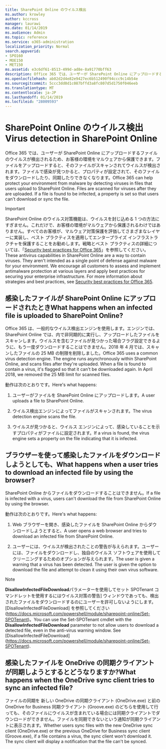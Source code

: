 ```yaml
---
title: SharePoint Online のウイルス検出
ms.author: krowley
author: kccross
manager: laurawi
ms.date: 01/14/2019
ms.audience: Admin
ms.topic: reference
ms.service: o365-administration
localization_priority: Normal
search.appverid:
- SPO160
- MOE150
- MET150
ms.assetid: e3c6df61-8513-499d-ad8e-8a91770bff63
description: Office 365 では、ユーザーが SharePoint Online にアップロードするファイルのウイルスが検出されるため、お客様の環境をマルウェアから保護できます。ファイルをアップロードすると、そのファイルがスキャンされてウイルスが検出されます。ファイルで感染が見つかると、プロパティが設定されて、そのファイルをダウンロードしたり、同期したりできなくなります。
ms.openlocfilehash: ab02d2d4e82e9427ec6b512490f94ccc9c14b54e
ms.sourcegitcommit: 5ccc3dd0d1c087bffd3a8fc807d5d1750f046eeb
ms.translationtype: MT
ms.contentlocale: ja-JP
ms.lasthandoff: 01/14/2019
ms.locfileid: "28009593"
---
```

# <a name="virus-detection-in-sharepoint-online"></a><span data-ttu-id="1695a-105">SharePoint Online のウイルス検出</span><span class="sxs-lookup"><span data-stu-id="1695a-105">Virus detection in SharePoint Online</span></span>

<span data-ttu-id="1695a-p102">Office 365 では、ユーザーが SharePoint Online にアップロードするファイルのウイルスが検出されるため、お客様の環境をマルウェアから保護できます。ファイルをアップロードすると、そのファイルがスキャンされてウイルスが検出されます。ファイルで感染が見つかると、プロパティが設定されて、そのファイルをダウンロードしたり、同期したりできなくなります。</span><span class="sxs-lookup"><span data-stu-id="1695a-p102">Office 365 can help protect your environment from malware by detecting viruses in files that users upload to SharePoint Online. Files are scanned for viruses after they are uploaded. If a file is found to be infected, a property is set so that users can't download or sync the file.</span></span>
  
> [!IMPORTANT]
> <span data-ttu-id="1695a-p103">SharePoint Online のウイルス対策機能は、ウイルスを封じ込める 1 つの方法にすぎません。これだけで、お客様の環境がマルウェアから保護されるわけではありません。すべてのお客様が、マルウェア対策保護を評価してさまざまなレイヤーに実装し、ベスト プラクティスを適用してエンタープライズ インフラストラクチャを保護することをお勧めします。戦略とベスト プラクティスの詳細については、「[Security best practices for Office 365](security-best-practices.md)」を参照してください。</span><span class="sxs-lookup"><span data-stu-id="1695a-p103">These antivirus capabilities in SharePoint Online are a way to contain viruses. They aren't intended as a single point of defense against malware for your environment. We encourage all customers to assess and implement antimalware protection at various layers and apply best practices for securing your enterprise infrastructure. For more information about strategies and best practices, see [Security best practices for Office 365](security-best-practices.md).</span></span> 
  
## <a name="what-happens-when-an-infected-file-is-uploaded-to-sharepoint-online"></a><span data-ttu-id="1695a-113">感染したファイルが SharePoint Online にアップロードされたとき</span><span class="sxs-lookup"><span data-stu-id="1695a-113">What happens when an infected file is uploaded to SharePoint Online?</span></span>

<span data-ttu-id="1695a-p104">Office 365 は、一般的なウイルス検出エンジンを使用します。エンジンでは、SharePoint Online では、内で非同期的に実行し、アップロードしたファイルをスキャンします。ウイルスを含むファイルが見つかった場合フラグ設定できるように、もう一度ダウンロードすることはできません。2018 年 4 月では、スキャンしたファイルの 25 MB の制限を削除しました。</span><span class="sxs-lookup"><span data-stu-id="1695a-p104">Office 365 uses a common virus detection engine. The engine runs asynchronously within SharePoint Online, and scans files after they're uploaded. When a file is found to contain a virus, it's flagged so that it can't be downloaded again. In April 2018, we removed the 25 MB limit for scanned files.</span></span>
  
<span data-ttu-id="1695a-118">動作は次のとおりです。</span><span class="sxs-lookup"><span data-stu-id="1695a-118">Here's what happens:</span></span>
  
1. <span data-ttu-id="1695a-119">ユーザーがファイルを SharePoint Online にアップロードします。</span><span class="sxs-lookup"><span data-stu-id="1695a-119">A user uploads a file to SharePoint Online.</span></span>
    
2. <span data-ttu-id="1695a-120">ウイルス検出エンジンによってファイルがスキャンされます。</span><span class="sxs-lookup"><span data-stu-id="1695a-120">The virus detection engine scans the file.</span></span>
    
3. <span data-ttu-id="1695a-121">ウイルスが見つかると、ウイルス エンジンによって、感染していることを示すプロパティがファイルに設定されます。</span><span class="sxs-lookup"><span data-stu-id="1695a-121">If a virus is found, the virus engine sets a property on the file indicating that it is infected.</span></span>
    
## <a name="what-happens-when-a-user-tries-to-download-an-infected-file-by-using-the-browser"></a><span data-ttu-id="1695a-122">ブラウザーを使って感染したファイルをダウンロードしようとしても、</span><span class="sxs-lookup"><span data-stu-id="1695a-122">What happens when a user tries to download an infected file by using the browser?</span></span>

<span data-ttu-id="1695a-123">SharePoint Online からファイルをダウンロードすることはできません。</span><span class="sxs-lookup"><span data-stu-id="1695a-123">If a file is infected with a virus, users can't download the file from SharePoint Online by using the browser.</span></span>
  
<span data-ttu-id="1695a-124">動作は次のとおりです。</span><span class="sxs-lookup"><span data-stu-id="1695a-124">Here's what happens:</span></span>
  
1. <span data-ttu-id="1695a-125">Web ブラウザーを開き、感染したファイルを SharePoint Online からダウンロードしようとすると、</span><span class="sxs-lookup"><span data-stu-id="1695a-125">A user opens a web browser and tries to download an infected file from SharePoint Online.</span></span>
    
2. <span data-ttu-id="1695a-p105">ユーザーには、ウイルスが検出されたことの警告が与えられます。ユーザーには、ファイルをダウンロードし、独自のウイルス ソフトウェアを使用してクリーニングするためのオプションが与えられます。</span><span class="sxs-lookup"><span data-stu-id="1695a-p105">The user is given a warning that a virus has been detected. The user is given the option to download the file and attempt to clean it using their own virus software.</span></span>

> [!NOTE]
> <span data-ttu-id="1695a-p106">**DisallowInfectedFileDownload**パラメーターを使用してセット SPOTenant コマンドレットを使用するにはウイルス対策の警告] ウィンドウであっても、検出されたファイルをダウンロードするのにユーザーを許可しないようにします。[DisallowInfectedFileDownload] を参照してください (https://docs.microsoft.com/powershell/module/sharepoint-online/Set-SPOTenant)。</span><span class="sxs-lookup"><span data-stu-id="1695a-p106">You can use the Set-SPOTenant cmdlet with the **DisallowInfectedFileDownload** parameter to not allow users to download a detected file, even in the anti-virus warning window. See [DisallowInfectedFileDownload] (https://docs.microsoft.com/powershell/module/sharepoint-online/Set-SPOTenant).</span></span>
    
## <a name="what-happens-when-the-onedrive-sync-client-tries-to-sync-an-infected-file"></a><span data-ttu-id="1695a-130">感染したファイルを OneDrive の同期クライアントが同期しようとするとどうなりますか?</span><span class="sxs-lookup"><span data-stu-id="1695a-130">What happens when the OneDrive sync client tries to sync an infected file?</span></span>

<span data-ttu-id="1695a-p107">ファイルの同期を 新しい OneDrive の同期クライアント (OneDrive.exe) と前の OneDrive for Business 同期クライアント (Groove.exe) のどちらを使用して行っても、そのファイルにウイルスが含まれている場合には同期クライアントでダウンロードができません。ファイルを同期できないという通知が同期クライアントに表示されます。</span><span class="sxs-lookup"><span data-stu-id="1695a-p107">Whether users sync files with the new OneDrive sync client (OneDrive.exe) or the previous OneDrive for Business sync client (Groove.exe), if a file contains a virus, the sync client won't download it. The sync client will display a notification that the file can't be synced.</span></span>
  

